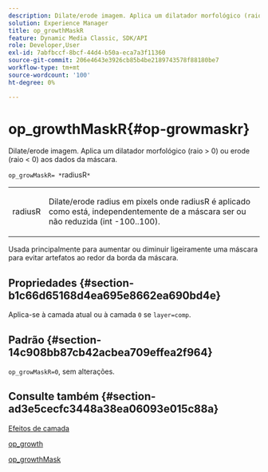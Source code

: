 ```yaml
---
description: Dilate/erode imagem. Aplica um dilatador morfológico (raio > 0) ou erode (raio < 0) aos dados da máscara.
solution: Experience Manager
title: op_growthMaskR
feature: Dynamic Media Classic, SDK/API
role: Developer,User
exl-id: 7abfbccf-8bcf-44d4-b50a-eca7a3f11360
source-git-commit: 206e4643e3926cb85b4be2189743578f88180be7
workflow-type: tm+mt
source-wordcount: '100'
ht-degree: 0%

---
```


# op_growthMaskR{#op-growmaskr}

Dilate/erode imagem. Aplica um dilatador morfológico (raio > 0) ou erode (raio &lt; 0) aos dados da máscara.

`op_growMaskR= *`radiusR`*`

<table id="simpletable_3BAA4523D29E447FA7A4C9009B3E8344"> 
 <tr class="strow"> 
  <td class="stentry"> <p><span class="codeph"><span class="varname"> radiusR</span></span> </p> </td> 
  <td class="stentry"> <p>Dilate/erode radius em pixels onde <span class="codeph"><span class="varname"> radiusR</span></span> é aplicado como está, independentemente de a máscara ser ou não reduzida (int -100..100). </p></td> 
 </tr> 
</table>

Usada principalmente para aumentar ou diminuir ligeiramente uma máscara para evitar artefatos ao redor da borda da máscara.

## Propriedades {#section-b1c66d65168d4ea695e8662ea690bd4e}

Aplica-se à camada atual ou à camada `0` se `layer=comp`.

## Padrão {#section-14c908bb87cb42acbea709effea2f964}

`op_growMaskR=0`, sem alterações.

## Consulte também {#section-ad3e5cecfc3448a38ea06093e015c88a}

[Efeitos de camada](../../../../../is-api/http-ref/image-serving-api-ref/c-http-protocol-reference/c-syntax-and-features/r-layer-effects.md#reference-82a6b5311b3d4471ad2799adb3b2201c)

[op_growth](../../../../../is-api/http-ref/image-serving-api-ref/c-http-protocol-reference/c-command-reference/r-op-grow.md#reference-f95f3291c78c42b9a34b1b7e177e739a)

[op_growthMask](../../../../../is-api/http-ref/image-serving-api-ref/c-http-protocol-reference/c-command-reference/r-op-growmask.md#reference-f0f9000af3ae43aba73d3ac1826710a1)
